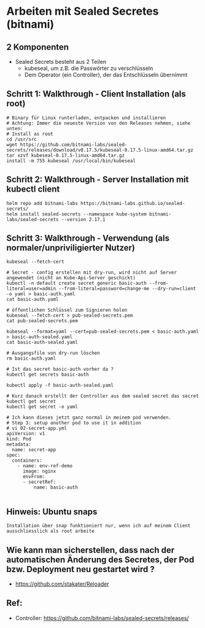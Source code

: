 # Arbeiten mit Sealed Secretes (bitnami) 

## 2 Komponenten 

 * Sealed Secrets besteht aus 2 Teilen 
   * kubeseal, um z.B. die Passwörter zu verschlüsseln 
   * Dem Operator (ein Controller), der das Entschlüsseln übernimmt  

## Schritt 1: Walkthrough - Client Installation (als root)

```
# Binary für Linux runterladen, entpacken und installieren 
# Achtung: Immer die neueste Version von den Releases nehmen, siehe unten:
# Install as root 
cd /usr/src 
wget https://github.com/bitnami-labs/sealed-secrets/releases/download/v0.17.5/kubeseal-0.17.5-linux-amd64.tar.gz
tar xzvf kubeseal-0.17.5-linux-amd64.tar.gz 
install -m 755 kubeseal /usr/local/bin/kubeseal
```

## Schritt 2: Walkthrough - Server Installation mit kubectl client 

```
helm repo add bitnami-labs https://bitnami-labs.github.io/sealed-secrets/
helm install sealed-secrets --namespace kube-system bitnami-labs/sealed-secrets --version 2.17.1

```

## Schritt 3: Walkthrough - Verwendung (als normaler/unpriviligierter Nutzer)

```
kubeseal --fetch-cert 

# Secret - config erstellen mit dry-run, wird nicht auf Server angewendet (nicht an Kube-Api-Server geschickt) 
kubectl -n default create secret generic basic-auth --from-literal=user=admin --from-literal=password=change-me --dry-run=client -o yaml > basic-auth.yaml
cat basic-auth.yaml 

# öffentlichen Schlüssel zum Signieren holen 
kubeseal --fetch-cert > pub-sealed-secrets.pem
cat pub-sealed-secrets.pem 

kubeseal --format=yaml --cert=pub-sealed-secrets.pem < basic-auth.yaml > basic-auth-sealed.yaml
cat basic-auth-sealed.yaml 

# Ausgangsfile von dry-run löschen 
rm basic-auth.yaml

# Ist das secret basic-auth vorher da ? 
kubectl get secrets basic-auth 

kubectl apply -f basic-auth-sealed.yaml

# Kurz danach erstellt der Controller aus dem sealed secret das secret 
kubectl get secret 
kubectl get secret -o yaml

```

```
# Ich kann dieses jetzt ganz normal in meinem pod verwenden.
# Step 3: setup another pod to use it in addition 
# vi 02-secret-app.yml 
apiVersion: v1    
kind: Pod    
metadata:    
  name: secret-app    
spec:    
  containers:    
    - name: env-ref-demo    
      image: nginx    
      envFrom:                                                                                                                              
      - secretRef:
          name: basic-auth


```

## Hinweis: Ubuntu snaps 

```
Installation über snap funktioniert nur, wenn ich auf meinem Client
ausschliesslich als root arbeite 
```

## Wie kann man sicherstellen, dass nach der automatischen Änderung des Secretes, der Pod bzw. Deployment neu gestartet wird ?

  * https://github.com/stakater/Reloader
 
## Ref: 
  
  * Controller: https://github.com/bitnami-labs/sealed-secrets/releases/


